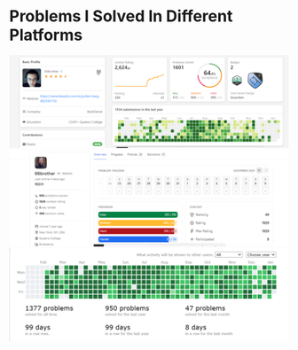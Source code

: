 # Problems I Solved In Different Platforms

<img alt="left" src="https://github.com/JunBinLiang/JunBinLiang/blob/main/35e112f593c921b90f9a7cf8a678ebe.png" />  
<img alt="left" src="https://github.com/JunBinLiang/JunBinLiang/blob/main/75cbc403072e6e1938cee8bfe4a4fdd.png" />  
<img alt="right" src="https://github.com/JunBinLiang/JunBinLiang/blob/main/ab294acadf3bc9e3e485db2b0fd145d.png" /> 

